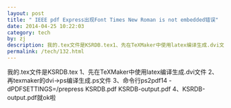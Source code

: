 ```yaml
---
layout: post
title: " IEEE pdf Express出现Font Times New Roman is not embedded错误"
date: 2014-04-25 10:22:03
category: tech
by: zj
description: 我的.tex文件是KSRDB.tex1、先在TeXMaker中使用latex编译生成.dvi文件2、再texmaker的dvi-&gt;ps编译生成.ps文件3、命令行ps2pdf14-dPDFSETTINGS=/prepressKSRDB.pdfKSRDB-
permalink: /tech/132.html
---
```

我的.tex文件是KSRDB.tex 1、先在TeXMaker中使用latex编译生成.dvi文件 2、再texmaker的dvi->ps编译生成.ps文件 3、命令行ps2pdf14 -dPDFSETTINGS=/prepress KSRDB.pdf KSRDB-output.pdf 4、KSRDB-output.pdf就ok啦